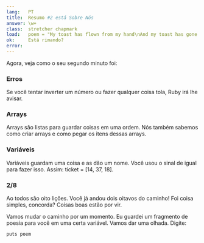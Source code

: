 ```yaml
---
lang:   PT
title:  Resumo #2 está Sobre Nós
answer: \w+
class:  stretcher chapmark
load:   poem = "My toast has flown from my hand\nAnd my toast has gone to the moon.\nBut when I saw it on television,\nPlanting our flag on Halley's comet,\nMore still did I want to eat it.\n"
ok:     Está rimando?
error:  
---
```


Agora, veja como o seu segundo minuto foi:

### Erros
Se você tentar inverter um número ou fazer qualquer coisa tola, Ruby irá lhe avisar.

### Arrays
Arrays são listas para guardar coisas em uma ordem.
Nós também sabemos como criar arrays e como pegar os itens dessas arrays.

### Variáveis
Variáveis guardam uma coisa e as dão um nome. Você usou o sinal de igual para fazer isso. Assim:
ticket = [14, 37, 18].

### 2/8
Ao todos são oito lições. Você já andou dois oitavos do caminho!
Foi coisa simples, concorda? Coisas boas estão por vir.

Vamos mudar o caminho por um momento. Eu guardei um fragmento de poesia para você em uma certa variável.
Vamos dar uma olhada. Digite:

    puts poem
